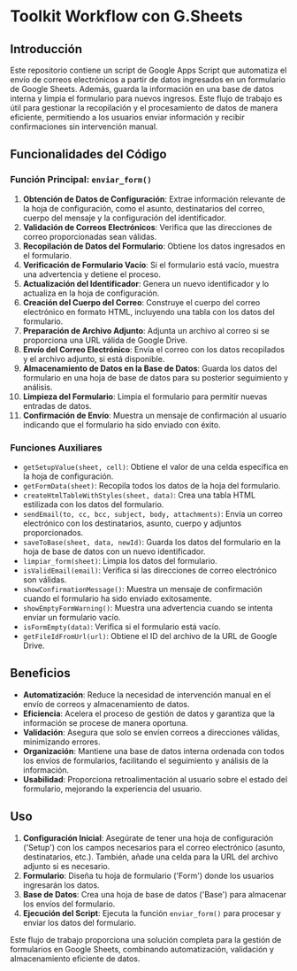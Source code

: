 # Toolkit Workflow con G.Sheets

## Introducción

Este repositorio contiene un script de Google Apps Script que automatiza el envío de correos electrónicos a partir de datos ingresados en un formulario de Google Sheets. Además, guarda la información en una base de datos interna y limpia el formulario para nuevos ingresos. Este flujo de trabajo es útil para gestionar la recopilación y el procesamiento de datos de manera eficiente, permitiendo a los usuarios enviar información y recibir confirmaciones sin intervención manual.

## Funcionalidades del Código

### Función Principal: `enviar_form()`

1. **Obtención de Datos de Configuración**: Extrae información relevante de la hoja de configuración, como el asunto, destinatarios del correo, cuerpo del mensaje y la configuración del identificador.
2. **Validación de Correos Electrónicos**: Verifica que las direcciones de correo proporcionadas sean válidas.
3. **Recopilación de Datos del Formulario**: Obtiene los datos ingresados en el formulario.
4. **Verificación de Formulario Vacío**: Si el formulario está vacío, muestra una advertencia y detiene el proceso.
5. **Actualización del Identificador**: Genera un nuevo identificador y lo actualiza en la hoja de configuración.
6. **Creación del Cuerpo del Correo**: Construye el cuerpo del correo electrónico en formato HTML, incluyendo una tabla con los datos del formulario.
7. **Preparación de Archivo Adjunto**: Adjunta un archivo al correo si se proporciona una URL válida de Google Drive.
8. **Envío del Correo Electrónico**: Envía el correo con los datos recopilados y el archivo adjunto, si está disponible.
9. **Almacenamiento de Datos en la Base de Datos**: Guarda los datos del formulario en una hoja de base de datos para su posterior seguimiento y análisis.
10. **Limpieza del Formulario**: Limpia el formulario para permitir nuevas entradas de datos.
11. **Confirmación de Envío**: Muestra un mensaje de confirmación al usuario indicando que el formulario ha sido enviado con éxito.

### Funciones Auxiliares

- `getSetupValue(sheet, cell)`: Obtiene el valor de una celda específica en la hoja de configuración.
- `getFormData(sheet)`: Recopila todos los datos de la hoja del formulario.
- `createHtmlTableWithStyles(sheet, data)`: Crea una tabla HTML estilizada con los datos del formulario.
- `sendEmail(to, cc, bcc, subject, body, attachments)`: Envía un correo electrónico con los destinatarios, asunto, cuerpo y adjuntos proporcionados.
- `saveToBase(sheet, data, newId)`: Guarda los datos del formulario en la hoja de base de datos con un nuevo identificador.
- `limpiar_form(sheet)`: Limpia los datos del formulario.
- `isValidEmail(email)`: Verifica si las direcciones de correo electrónico son válidas.
- `showConfirmationMessage()`: Muestra un mensaje de confirmación cuando el formulario ha sido enviado exitosamente.
- `showEmptyFormWarning()`: Muestra una advertencia cuando se intenta enviar un formulario vacío.
- `isFormEmpty(data)`: Verifica si el formulario está vacío.
- `getFileIdFromUrl(url)`: Obtiene el ID del archivo de la URL de Google Drive.

## Beneficios

- **Automatización**: Reduce la necesidad de intervención manual en el envío de correos y almacenamiento de datos.
- **Eficiencia**: Acelera el proceso de gestión de datos y garantiza que la información se procese de manera oportuna.
- **Validación**: Asegura que solo se envíen correos a direcciones válidas, minimizando errores.
- **Organización**: Mantiene una base de datos interna ordenada con todos los envíos de formularios, facilitando el seguimiento y análisis de la información.
- **Usabilidad**: Proporciona retroalimentación al usuario sobre el estado del formulario, mejorando la experiencia del usuario.

## Uso

1. **Configuración Inicial**: Asegúrate de tener una hoja de configuración ('Setup') con los campos necesarios para el correo electrónico (asunto, destinatarios, etc.). También, añade una celda para la URL del archivo adjunto si es necesario.
2. **Formulario**: Diseña tu hoja de formulario ('Form') donde los usuarios ingresarán los datos.
3. **Base de Datos**: Crea una hoja de base de datos ('Base') para almacenar los envíos del formulario.
4. **Ejecución del Script**: Ejecuta la función `enviar_form()` para procesar y enviar los datos del formulario.

Este flujo de trabajo proporciona una solución completa para la gestión de formularios en Google Sheets, combinando automatización, validación y almacenamiento eficiente de datos.
